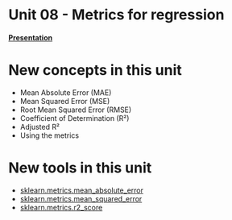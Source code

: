 # Unit 08 - Metrics for regression


#### [Presentation](https://docs.google.com/presentation/d/1LNlMiPEtkzuHV1EgT5bBUWQ_VhDowh_u/edit?usp=sharing&ouid=111610860231019220582&rtpof=true&sd=true)

# New concepts in this unit
- Mean Absolute Error (MAE)
- Mean Squared Error (MSE)
- Root Mean Squared Error (RMSE)
- Coefficient of Determination (R²)
- Adjusted R²
- Using the metrics

# New tools in this unit
- [sklearn.metrics.mean_absolute_error](https://scikit-learn.org/stable/modules/generated/sklearn.metrics.mean_absolute_error.html)
- [sklearn.metrics.mean_squared_error](https://scikit-learn.org/stable/modules/generated/sklearn.metrics.mean_squared_error.html)
- [sklearn.metrics.r2_score](https://scikit-learn.org/stable/modules/generated/sklearn.metrics.r2_score.html)
